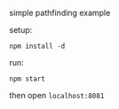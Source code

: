 simple pathfinding example

setup:

    npm install -d

run:

    npm start

then open `localhost:8081`